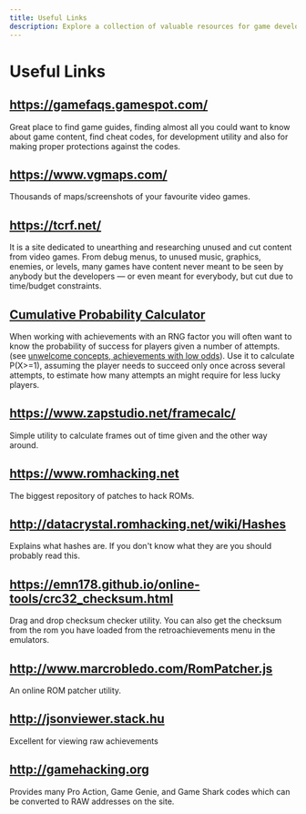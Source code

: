 ```yaml
---
title: Useful Links
description: Explore a collection of valuable resources for game development, ROM hacking, and achievement creation. This page includes links to game guides, debugging tools, checksum utilities, and more to assist you in various aspects of gaming and development.
---
```


# Useful Links

## https://gamefaqs.gamespot.com/

Great place to find game guides, finding almost all you could want to know about game content, find cheat codes, for development utility and also for making proper protections against the codes.

## https://www.vgmaps.com/

Thousands of maps/screenshots of your favourite video games.

## https://tcrf.net/

It is a site dedicated to unearthing and researching unused and cut content from video games. From debug menus, to unused music, graphics, enemies, or levels, many games have content never meant to be seen by anybody but the developers — or even meant for everybody, but cut due to time/budget constraints.

## [Cumulative Probability Calculator](https://www.danielsoper.com/statcalc/calculator.aspx?id=71)

When working with achievements with an RNG factor you will often want to know the probability of success for players given a number of attempts. (see [unwelcome concepts, achievements with low odds](/guidelines/developers/code-of-conduct#unwelcome-concepts)). Use it to calculate P(X>=1), assuming the player needs to succeed only once across several attempts, to estimate how many attempts an might require for less lucky players.

## https://www.zapstudio.net/framecalc/

Simple utility to calculate frames out of time given and the other way around.

## https://www.romhacking.net

The biggest repository of patches to hack ROMs.

## http://datacrystal.romhacking.net/wiki/Hashes

Explains what hashes are. If you don't know what they are you should probably read this.

## https://emn178.github.io/online-tools/crc32_checksum.html

Drag and drop checksum checker utility. You can also get the checksum from the rom you have loaded from the retroachievements menu in the emulators.

## http://www.marcrobledo.com/RomPatcher.js

An online ROM patcher utility.

## http://jsonviewer.stack.hu

Excellent for viewing raw achievements

## http://gamehacking.org

Provides many Pro Action, Game Genie, and Game Shark codes which can be converted to RAW addresses on the site.
